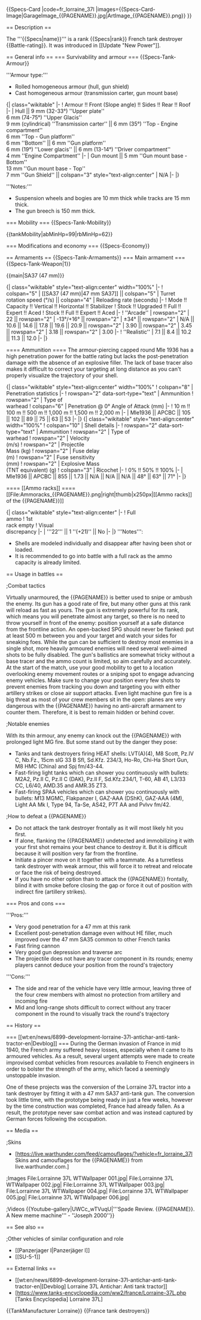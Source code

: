 {{Specs-Card
|code=fr_lorraine_37l
|images={{Specs-Card-Image|GarageImage_{{PAGENAME}}.jpg|ArtImage\_{{PAGENAME}}.png}}
}}

== Description ==

<!-- ''In the description, the first part should be about the history of the creation and combat usage of the vehicle, as well as its key features. In the second part, tell the reader about the ground vehicle in the game. Insert a screenshot of the vehicle, so that if the novice player does not remember the vehicle by name, he will immediately understand what kind of vehicle the article is talking about.'' -->

The '''{{Specs|name}}''' is a rank {{Specs|rank}} French tank destroyer {{Battle-rating}}. It was introduced in [[Update "New Power"]].

== General info ==
=== Survivability and armour ===
{{Specs-Tank-Armour}}

<!-- ''Describe armour protection. Note the most well protected and key weak areas. Appreciate the layout of modules as well as the number and location of crew members. Is the level of armour protection sufficient, is the placement of modules helpful for survival in combat? If necessary use a visual template to indicate the most secure and weak zones of the armour.'' -->

'''Armour type:'''

- Rolled homogeneous armour (hull, gun shield)
- Cast homogeneous armour (transmission carter, gun mount base)

{| class="wikitable"
|-
! Armour !! Front (Slope angle) !! Sides !! Rear !! Roof
|-
| Hull || 9 mm (32-33°) ''Upper plate'' <br> 6 mm (74-75°) ''Upper Glacis'' <br> 9 mm (cylindrical) ''Transmission carter'' || 6 mm (35°) ''Top - Engine compartment'' <br> 6 mm ''Top - Gun platform'' <br> 6 mm ''Bottom'' || 6 mm ''Gun platform'' <br> 6 mm (19°) ''Lower glacis'' || 6 mm (13-14°) ''Driver compartment'' <br> 4 mm ''Engine Compartment''
|-
| Gun mount || 5 mm ''Gun mount base - Bottom'' <br> 13 mm ''Gun mount base - Top'' <br> 7 mm ''Gun Shield'' || colspan="3" style="text-align:center" | N/A
|-
|}

'''Notes:'''

- Suspension wheels and bogies are 10 mm thick while tracks are 15 mm thick.
- The gun breech is 150 mm thick.

=== Mobility ===
{{Specs-Tank-Mobility}}

<!-- ''Write about the mobility of the ground vehicle. Estimate the specific power and manoeuvrability, as well as the maximum speed forwards and backwards.'' -->

{{tankMobility|abMinHp=99|rbMinHp=62}}

=== Modifications and economy ===
{{Specs-Economy}}

== Armaments ==
{{Specs-Tank-Armaments}}
=== Main armament ===
{{Specs-Tank-Weapon|1}}

<!-- ''Give the reader information about the characteristics of the main gun. Assess its effectiveness in a battle based on the reloading speed, ballistics and the power of shells. Do not forget about the flexibility of the fire, that is how quickly the cannon can be aimed at the target, open fire on it and aim at another enemy. Add a link to the main article on the gun: <code><nowiki>{{main|Name of the weapon}}</nowiki></code>. Describe in general terms the ammunition available for the main gun. Give advice on how to use them and how to fill the ammunition storage.'' -->

{{main|SA37 (47 mm)}}

{| class="wikitable" style="text-align:center" width="100%"
|-
! colspan="5" | [[SA37 (47 mm)|47 mm SA37]] || colspan="5" | Turret rotation speed (°/s) || colspan="4" | Reloading rate (seconds)
|-
! Mode !! Capacity !! Vertical !! Horizontal !! Stabilizer
! Stock !! Upgraded !! Full !! Expert !! Aced
! Stock !! Full !! Expert !! Aced
|-
! ''Arcade''
| rowspan="2" | 22 || rowspan="2" | -13°/+16° || rowspan="2" | ±34° || rowspan="2" | N/A || 10.6 || 14.6 || 17.8 || 19.6 || 20.9 || rowspan="2" | 3.90 || rowspan="2" | 3.45 || rowspan="2" | 3.18 || rowspan="2" | 3.00
|-
! ''Realistic''
| 7.1 || 8.4 || 10.2 || 11.3 || 12.0
|-
|}

==== Ammunition ====
The armour-piercing capped round Mle 1936 has a high penetration power for the battle rating but lacks the post-penetration damage with the absence of an explosive filler. The lack of base tracer also makes it difficult to correct your targeting at long distance as you can't properly visualize the trajectory of your shell.

{| class="wikitable" style="text-align:center" width="100%"
! colspan="8" | Penetration statistics
|-
! rowspan="2" data-sort-type="text" | Ammunition
! rowspan="2" | Type of<br>warhead
! colspan="6" | Penetration @ 0° Angle of Attack (mm)
|-
! 10 m !! 100 m !! 500 m !! 1,000 m !! 1,500 m !! 2,000 m
|-
| Mle1936 || APCBC || 105 || 102 || 89 || 75 || 63 || 53
|-
|}
{| class="wikitable" style="text-align:center" width="100%"
! colspan="10" | Shell details
|-
! rowspan="2" data-sort-type="text" | Ammunition
! rowspan="2" | Type of<br>warhead
! rowspan="2" | Velocity<br>(m/s)
! rowspan="2" | Projectile<br>Mass (kg)
! rowspan="2" | Fuse delay<br>(m)
! rowspan="2" | Fuse sensitivity<br>(mm)
! rowspan="2" | Explosive Mass<br>(TNT equivalent) (g)
! colspan="3" | Ricochet
|-
! 0% !! 50% !! 100%
|-
| Mle1936 || APCBC || 855 || 1.73 || N/A || N/A || N/A || 48° || 63° || 71°
|-
|}

==== [[Ammo racks]] ====
[[File:Ammoracks_{{PAGENAME}}.png|right|thumb|x250px|[[Ammo racks]] of the {{PAGENAME}}]]

<!-- '''Last updated: 2.1.0.81''' -->

{| class="wikitable" style="text-align:center"
|-
! Full<br>ammo
! 1st<br>rack empty
! Visual<br>discrepancy
|-
| '''22''' || 1&nbsp;''(+21)'' || No
|-
|}
'''Notes''':

- Shells are modeled individually and disappear after having been shot or loaded.
- It is recommended to go into battle with a full rack as the ammo capacity is already limited.

== Usage in battles ==

<!-- ''Describe the tactics of playing in the vehicle, the features of using vehicles in the team and advice on tactics. Refrain from creating a "guide" - do not impose a single point of view but instead give the reader food for thought. Describe the most dangerous enemies and give recommendations on fighting them. If necessary, note the specifics of the game in different modes (AB, RB, SB).'' -->

;Combat tactics

Virtually unarmoured, the {{PAGENAME}} is better used to snipe or ambush the enemy. Its gun has a good rate of fire, but many other guns at this rank will reload as fast as yours. The gun is extremely powerful for its rank, which means you will penetrate almost any target, so there is no need to throw yourself in front of the enemy: position yourself at a safe distance from the frontline action. An open-backed SPG should never be flanked: put at least 500 m between you and your target and watch your sides for sneaking foes. While the gun can be sufficient to destroy most enemies in a single shot, more heavily armoured enemies will need several well-aimed shots to be fully disabled. The gun's ballistics are somewhat tricky without a base tracer and the ammo count is limited, so aim carefully and accurately.
At the start of the match, use your good mobility to get to a location overlooking enemy movement routes or a sniping spot to engage advancing enemy vehicles. Make sure to change your position every few shots to prevent enemies from tracking you down and targeting you with either artillery strikes or close air support attacks. Even light machine gun fire is a big threat as most of your crew members sit in the open: planes are very dangerous with the {{PAGENAME}} having no anti-aircraft armament to counter them. Therefore, it is best to remain hidden or behind cover.

;Notable enemies

With its thin armour, any enemy can knock out the {{PAGENAME}} with prolonged light MG fire. But some stand out by the danger they pose:

- Tanks and tank destroyers firing HEAT shells: LVT(A)(4), M8 Scott, Pz.IV C, Nb.Fz., 15cm sIG 33 B Sfl, Sd.Kfz. 234/3, Ho-Ro, Chi-Ha Short Gun, M8 HMC (China) and Spj fm/43-44.
- Fast-firing light tanks which can shower you continuously with bullets: M2A2, Pz.II C, Pz.II C (DAK), Pz.II F, Sd.Kfz.234/1, T-60, AB 41, L3/33 CC, L6/40, AMD.35 and AMR.35 ZT3.
- Fast-firing SPAA vehicles which can shower you continuously with bullets: M13 MGMC, Flakpanzer I, GAZ-AAA (DShK), GAZ-AAA (4M), Light AA Mk I, Type 94, Ta-Se, AS42, P7T AA and Pvlvv fm/42.

;How to defeat a {{PAGENAME}}

- Do not attack the tank destroyer frontally as it will most likely hit you first.
- If alone, flanking the {{PAGENAME}} undetected and immobilizing it with your first shot remains your best chance to destroy it. But it is difficult because it will position very far from the frontline.
- Initiate a pincer move on it together with a teammate. As a turretless tank destroyer with weak armour, this will force it to retreat and relocate or face the risk of being destroyed.
- If you have no other option than to attack the {{PAGENAME}} frontally, blind it with smoke before closing the gap or force it out of position with indirect fire (artillery strikes).

=== Pros and cons ===

<!-- ''Summarise and briefly evaluate the vehicle in terms of its characteristics and combat effectiveness. Mark its pros and cons in a bulleted list. Try not to use more than 6 points for each of the characteristics. Avoid using categorical definitions such as "bad", "good" and the like - use substitutions with softer forms such as "inadequate" and "effective".'' -->

'''Pros:'''

- Very good penetration for a 47 mm at this rank
- Excellent post-penetration damage even without HE filler, much improved over the 47 mm SA35 common to other French tanks
- Fast firing cannon
- Very good gun depression and traverse arc
- The projectile does not have any tracer component in its rounds; enemy players cannot deduce your position from the round's trajectory

'''Cons:'''

- The side and rear of the vehicle have very little armour, leaving three of the four crew members with almost no protection from artillery and incoming fire
- Mid and long-range shots difficult to correct without any tracer component in the round to visually track the round's trajectory

== History ==

<!-- ''Describe the history of the creation and combat usage of the vehicle in more detail than in the introduction. If the historical reference turns out to be too long, take it to a separate article, taking a link to the article about the vehicle and adding a block "/History" (example: <nowiki>https://wiki.warthunder.com/(Vehicle-name)/History</nowiki>) and add a link to it here using the <code>main</code> template. Be sure to reference text and sources by using <code><nowiki><ref></ref></nowiki></code>, as well as adding them at the end of the article with <code><nowiki><references /></nowiki></code>. This section may also include the vehicle's dev blog entry (if applicable) and the in-game encyclopedia description (under <code><nowiki>=== In-game description ===</nowiki></code>, also if applicable).'' -->

=== [[wt:en/news/6899-development-lorraine-37l-antichar-anti-tank-tractor-en|Devblog]] ===
During the German invasion of France in mid 1940, the French army suffered heavy losses, especially when it came to its armoured vehicles. As a result, several urgent attempts were made to create improvised combat vehicles from resources available to French engineers in order to bolster the strength of the army, which faced a seemingly unstoppable invasion.

One of these projects was the conversion of the Lorraine 37L tractor into a tank destroyer by fitting it with a 47 mm SA37 anti-tank gun. The conversion took little time, with the prototype being ready in just a few weeks, however by the time construction was completed, France had already fallen. As a result, the prototype never saw combat action and was instead captured by German forces following the occupation.

== Media ==

<!-- ''Excellent additions to the article would be video guides, screenshots from the game, and photos.'' -->

;Skins

- [https://live.warthunder.com/feed/camouflages/?vehicle=fr_lorraine_37l Skins and camouflages for the {{PAGENAME}} from live.warthunder.com.]

;Images
<gallery mode="packed" caption="Lorraine 37L Devblog Images" heights="150">
File:Lorrainne 37L WTWallpaper 001.jpg|
File:Lorrainne 37L WTWallpaper 002.jpg|
File:Lorrainne 37L WTWallpaper 003.jpg|
File:Lorrainne 37L WTWallpaper 004.jpg|
File:Lorrainne 37L WTWallpaper 005.jpg|
File:Lorrainne 37L WTWallpaper 006.jpg|
</gallery>

;Videos
{{Youtube-gallery|UWCc_wTVuqU|'''Spade Review. {{PAGENAME}}. A New meme machine''' - ''Joseph 2000''}}

== See also ==

<!-- ''Links to the articles on the War Thunder Wiki that you think will be useful for the reader, for example:''
* ''reference to the series of the vehicles;''
* ''links to approximate analogues of other nations and research trees.'' -->

;Other vehicles of similar configuration and role

- [[Panzerjager I|Panzerjäger I]]
- [[SU-5-1]]

== External links ==

<!-- ''Paste links to sources and external resources, such as:''
* ''topic on the official game forum;''
* ''other literature.'' -->

- [[wt:en/news/6899-development-lorraine-37l-antichar-anti-tank-tractor-en|[Devblog] Lorraine 37L Antichar: Anti tank tractor]]
- [https://www.tanks-encyclopedia.com/ww2/france/Lorraine-37L.php <nowiki>[Tanks Encyclopedia]</nowiki> Lorraine 37L]

{{TankManufacturer Lorraine}}
{{France tank destroyers}}
